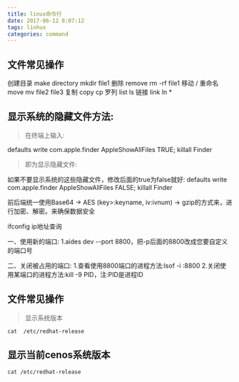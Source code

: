 ```yaml
---
title: linux命令行
date: 2017-06-12 8:07:12
tags: linhux
categories: command
---
```



<div><!-- more--></div>

## 文件常见操作



创建目录                        make directory                            mkdir file1
删除                                remove                                         rm -rf file1
移动 / 重命名                move                                             mv file2 file3 
复制                                copy                                              cp
罗列                                list                                                  ls
链接                                link                                                 ln *

## 显示系统的隐藏文件方法:

> 在终端上输入:

defaults write com.apple.finder AppleShowAllFiles TRUE; killall Finder

>即为显示隐藏文件:

如果不要显示系统的这些隐藏文件，修改后面的true为false就好:
defaults write com.apple.finder AppleShowAllFiles FALSE; killall Finder


前后端统一使用Base64 -> AES (key>:keyname, iv:ivnum) -> gzip的方式来，进行加密、解密。来确保数据安全

ifconfig ip地址查询

一、使用新的端口:
  1.aides dev --port 8800，把-p后面的8800改成您要自定义的端口号

二、关闭被占用的端口:
  1.查看使用8800端口的进程方法:lsof -i :8800
  2.关闭使用某端口的进程方法:kill -9 PID，注:PID是进程ID


## 文件常见操作

>  显示系统版本

```
cat  /etc/redhat-release
```

## 显示当前cenos系统版本

```
cat /etc/redhat-release
```

